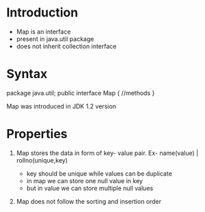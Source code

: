 # Introduction

- Map is an interface
- present in java.util package
- does not inherit collection interface

# Syntax

package java.util;
public interface Map
{
//methods
}

Map was introduced in JDK 1.2 version

# Properties

1. Map stores the data in form of key- value pair.
Ex- name(value) | rollno(unique,key)
    - key should be unique while values can be duplicate
    - in map we can store one null value in key
    - but in value we can store multiple null values

1. Map does not follow the sorting and insertion order

